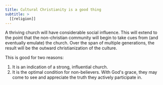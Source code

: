 ```yaml
---
title: Cultural Christianity is a good thing
subtitle: >
  [[religion]]
---
```


A thriving church will have considerable social influence. This will extend to the point that the non-christian community will begin to take cues from (and eventually emulate) the church. Over the span of multiple generations, the result will be the outward christianization of the culture. 

This is good for two reasons:

1. It is an indication of a strong, influential church.
2. It is the optimal condition for non-believers. With God's grace, they may come to see and appreciate the truth they actively participate in.
